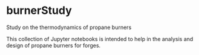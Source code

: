 # burnerStudy
Study on the thermodynamics of propane burners

This collection of Jupyter notebooks is intended to help in the analysis and design of propane burners for forges.
